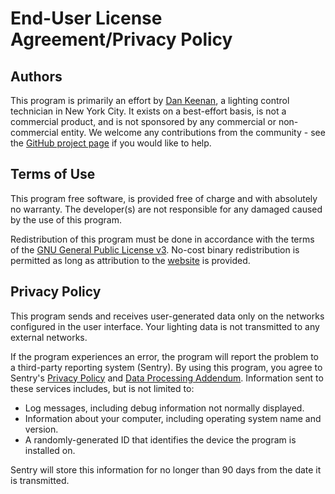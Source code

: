# End-User License Agreement/Privacy Policy

## Authors

This program is primarily an effort by [Dan Keenan](https://dankeenan.org/), a lighting control technician in New York
City. It exists on a best-effort basis, is not a commercial product, and is not sponsored by any commercial or
non-commercial entity. We welcome any contributions from the community - see
the [GitHub project page](https://github.com/danielskeenan/mobile_sacn) if you would like to help.

## Terms of Use

This program free software, is provided free of charge and with absolutely no warranty. The developer(s) are not
responsible for any damaged caused by the use of this program.

Redistribution of this program must be done in accordance with the terms of
the [GNU General Public License v3](https://www.gnu.org/licenses/gpl-3.0.html). No-cost binary redistribution is
permitted as long as attribution to the [website](https://mobilesacn.dankeenan.org) is provided.

## Privacy Policy

This program sends and receives user-generated data only on the networks configured in the user interface. Your lighting
data is not transmitted to any external networks.

If the program experiences an error, the program will report the problem to a third-party reporting system (Sentry). By
using this program, you agree to Sentry's [Privacy Policy](https://sentry.io/privacy/)
and [Data Processing Addendum](https://sentry.io/legal/dpa/). Information sent to these services includes, but is not
limited to:

- Log messages, including debug information not normally displayed.
- Information about your computer, including operating system name and version.
- A randomly-generated ID that identifies the device the program is installed on.

Sentry will store this information for no longer than 90 days from the date it is transmitted.
